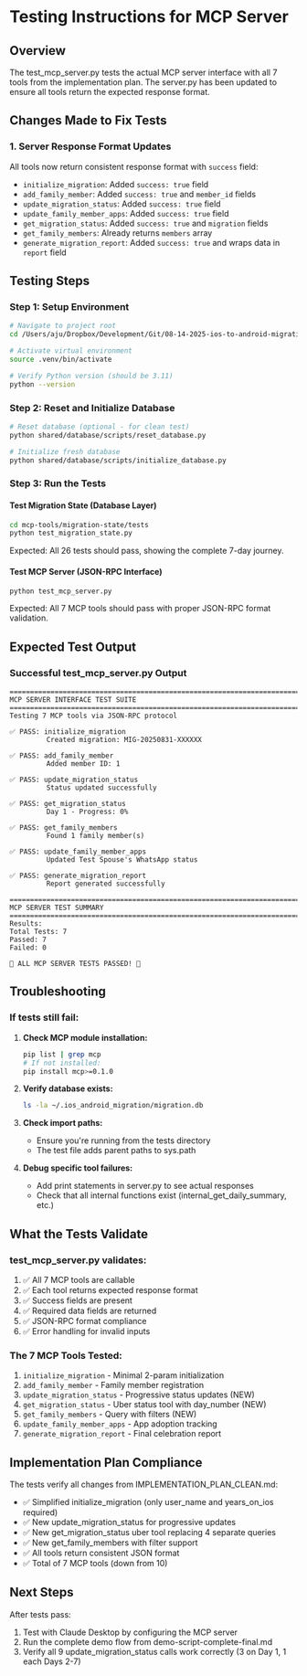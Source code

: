 # Testing Instructions for MCP Server

## Overview
The test_mcp_server.py tests the actual MCP server interface with all 7 tools from the implementation plan. The server.py has been updated to ensure all tools return the expected response format.

## Changes Made to Fix Tests

### 1. Server Response Format Updates
All tools now return consistent response format with `success` field:
- `initialize_migration`: Added `success: true` field
- `add_family_member`: Added `success: true` and `member_id` fields  
- `update_migration_status`: Added `success: true` field
- `update_family_member_apps`: Added `success: true` field
- `get_migration_status`: Added `success: true` and `migration` fields
- `get_family_members`: Already returns `members` array
- `generate_migration_report`: Added `success: true` and wraps data in `report` field

## Testing Steps

### Step 1: Setup Environment
```bash
# Navigate to project root
cd /Users/aju/Dropbox/Development/Git/08-14-2025-ios-to-android-migration-agent-take-2/ios-to-android-migration-assitant-agent

# Activate virtual environment
source .venv/bin/activate

# Verify Python version (should be 3.11)
python --version
```

### Step 2: Reset and Initialize Database
```bash
# Reset database (optional - for clean test)
python shared/database/scripts/reset_database.py

# Initialize fresh database
python shared/database/scripts/initialize_database.py
```

### Step 3: Run the Tests

#### Test Migration State (Database Layer)
```bash
cd mcp-tools/migration-state/tests
python test_migration_state.py
```

Expected: All 26 tests should pass, showing the complete 7-day journey.

#### Test MCP Server (JSON-RPC Interface)
```bash
python test_mcp_server.py
```

Expected: All 7 MCP tools should pass with proper JSON-RPC format validation.

## Expected Test Output

### Successful test_mcp_server.py Output
```
================================================================================
MCP SERVER INTERFACE TEST SUITE
================================================================================
Testing 7 MCP tools via JSON-RPC protocol

✅ PASS: initialize_migration
         Created migration: MIG-20250831-XXXXXX

✅ PASS: add_family_member
         Added member ID: 1

✅ PASS: update_migration_status
         Status updated successfully

✅ PASS: get_migration_status
         Day 1 - Progress: 0%

✅ PASS: get_family_members
         Found 1 family member(s)

✅ PASS: update_family_member_apps
         Updated Test Spouse's WhatsApp status

✅ PASS: generate_migration_report
         Report generated successfully

================================================================================
MCP SERVER TEST SUMMARY
================================================================================
Results:
Total Tests: 7
Passed: 7
Failed: 0

🎉 ALL MCP SERVER TESTS PASSED! 🎉
```

## Troubleshooting

### If tests still fail:

1. **Check MCP module installation:**
   ```bash
   pip list | grep mcp
   # If not installed:
   pip install mcp>=0.1.0
   ```

2. **Verify database exists:**
   ```bash
   ls -la ~/.ios_android_migration/migration.db
   ```

3. **Check import paths:**
   - Ensure you're running from the tests directory
   - The test file adds parent paths to sys.path

4. **Debug specific tool failures:**
   - Add print statements in server.py to see actual responses
   - Check that all internal functions exist (internal_get_daily_summary, etc.)

## What the Tests Validate

### test_mcp_server.py validates:
1. ✅ All 7 MCP tools are callable
2. ✅ Each tool returns expected response format
3. ✅ Success fields are present
4. ✅ Required data fields are returned
5. ✅ JSON-RPC format compliance
6. ✅ Error handling for invalid inputs

### The 7 MCP Tools Tested:
1. `initialize_migration` - Minimal 2-param initialization
2. `add_family_member` - Family member registration
3. `update_migration_status` - Progressive status updates (NEW)
4. `get_migration_status` - Uber status tool with day_number (NEW)
5. `get_family_members` - Query with filters (NEW)
6. `update_family_member_apps` - App adoption tracking
7. `generate_migration_report` - Final celebration report

## Implementation Plan Compliance

The tests verify all changes from IMPLEMENTATION_PLAN_CLEAN.md:
- ✅ Simplified initialize_migration (only user_name and years_on_ios required)
- ✅ New update_migration_status for progressive updates
- ✅ New get_migration_status uber tool replacing 4 separate queries
- ✅ New get_family_members with filter support
- ✅ All tools return consistent JSON format
- ✅ Total of 7 MCP tools (down from 10)

## Next Steps

After tests pass:
1. Test with Claude Desktop by configuring the MCP server
2. Run the complete demo flow from demo-script-complete-final.md
3. Verify all 9 update_migration_status calls work correctly (3 on Day 1, 1 each Days 2-7)